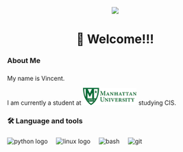 <div align="center">
  <img height="150" src="https://media.giphy.com/media/v1.Y2lkPTc5MGI3NjExYnNmZHN6bm45ajNiYjJoczJpanpidmN6ZHc0dDE0YXYwa2xxYWhtZSZlcD12MV9naWZzX3NlYXJjaCZjdD1n/2IudUHdI075HL02Pkk/giphy.gif"  />
</div>

###

<h1 align="center">👋 Welcome!!!</h1>

###

<h3 align="left">About Me</h3>

###

<p align="left">My name is Vincent.<p align="left">I am currently a student at <img height="40" src="MU.jpg"/> studying CIS.</p>



###

<h3 align="left">🛠 Language and tools</h3>

###

<div align="left">
  <img height="32" width="32" src="https://cdn.simpleicons.org/python" height="40" alt="python logo" />
  <img width="12" />
  <img height="32" width="32" src="https://cdn.simpleicons.org/linux" height="40" alt="linux logo" />
  <img width="12" />
  <img height="32" width="32" src="https://cdn.simpleicons.org/gnubash" height="40" alt="bash" />
  <img width="12" />
  <img height="32" width="32" src="https://cdn.simpleicons.org/git" height="40" alt="git" />
  <img width="12" />
</div>

